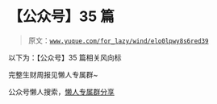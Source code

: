 # 【公众号】35 篇

> 原文：[`www.yuque.com/for_lazy/wind/elo0lpwy8s6red39`](https://www.yuque.com/for_lazy/wind/elo0lpwy8s6red39)

以下为：【公众号】35 篇相关风向标

完整生财周报见懒人专属群~

公众号懒人搜索，[懒人专属群分享](https://lazybook.fun/#/blog/group)